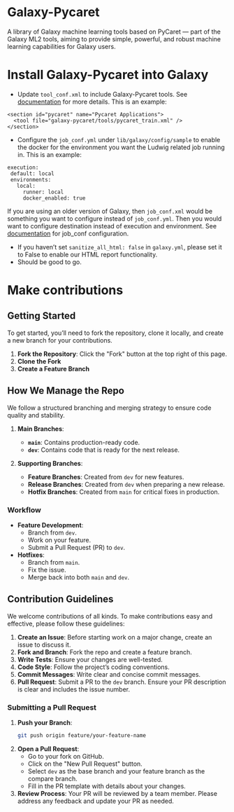 # Galaxy-Pycaret
A library of Galaxy machine learning tools based on PyCaret — part of the Galaxy ML2 tools, aiming to provide simple, powerful, and robust machine learning capabilities for Galaxy users.

# Install Galaxy-Pycaret into Galaxy

* Update `tool_conf.xml` to include Galaxy-Pycaret tools. See [documentation](https://docs.galaxyproject.org/en/master/admin/tool_panel.html) for more details. This is an example:
```
<section id="pycaret" name="Pycaret Applications">
  <tool file="galaxy-pycaret/tools/pycaret_train.xml" />
</section>
```

* Configure the `job_conf.yml` under `lib/galaxy/config/sample` to enable the docker for the environment you want the Ludwig related job running in. This is an example:
```
execution:
 default: local
 environments:
   local:
     runner: local
     docker_enabled: true
```
If you are using an older version of Galaxy, then `job_conf.xml` would be something you want to configure instead of `job_conf.yml`. Then you would want to configure destination instead of execution and environment. 
See [documentation](https://docs.galaxyproject.org/en/master/admin/jobs.html#running-jobs-in-containers) for job_conf configuration. 
* If you haven’t set `sanitize_all_html: false` in `galaxy.yml`, please set it to False to enable our HTML report functionality.
* Should be good to go. 

# Make contributions

## Getting Started

To get started, you’ll need to fork the repository, clone it locally, and create a new branch for your contributions.

1. **Fork the Repository**: Click the "Fork" button at the top right of this page.
2. **Clone the Fork**
3. **Create a Feature Branch**

## How We Manage the Repo

We follow a structured branching and merging strategy to ensure code quality and stability.

1. **Main Branches**:
   - **`main`**: Contains production-ready code.
   - **`dev`**: Contains code that is ready for the next release.

2. **Supporting Branches**:
   - **Feature Branches**: Created from `dev` for new features.
   - **Release Branches**: Created from `dev` when preparing a new release.
   - **Hotfix Branches**: Created from `main` for critical fixes in production.

### Workflow

- **Feature Development**: 
  - Branch from `dev`.
  - Work on your feature.
  - Submit a Pull Request (PR) to `dev`.
- **Hotfixes**: 
  - Branch from `main`.
  - Fix the issue.
  - Merge back into both `main` and `dev`.

## Contribution Guidelines

We welcome contributions of all kinds. To make contributions easy and effective, please follow these guidelines:

1. **Create an Issue**: Before starting work on a major change, create an issue to discuss it.
2. **Fork and Branch**: Fork the repo and create a feature branch.
3. **Write Tests**: Ensure your changes are well-tested.
4. **Code Style**: Follow the project’s coding conventions.
5. **Commit Messages**: Write clear and concise commit messages.
6. **Pull Request**: Submit a PR to the `dev` branch. Ensure your PR description is clear and includes the issue number.

### Submitting a Pull Request

1. **Push your Branch**:
    ```bash
    git push origin feature/your-feature-name
    ```
2. **Open a Pull Request**:
   - Go to your fork on GitHub.
   - Click on the "New Pull Request" button.
   - Select `dev` as the base branch and your feature branch as the compare branch.
   - Fill in the PR template with details about your changes.
3. **Review Process**: Your PR will be reviewed by a team member. Please address any feedback and update your PR as needed.